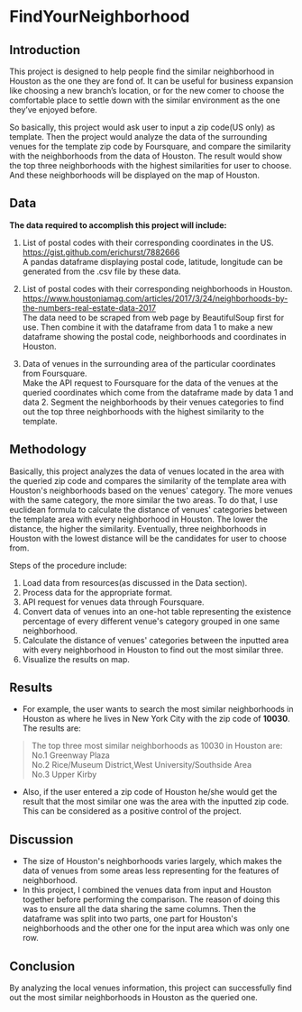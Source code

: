 # FindYourNeighborhood
## Introduction  
This project is designed to help people find the similar neighborhood in Houston as the one they are fond of. It can be useful for business expansion like choosing a new branch’s location, or for the new comer to choose the comfortable place to settle down with the similar environment as the one they’ve enjoyed before. 

So basically, this project would ask user to input a zip code(US only) as template. Then the project would analyze the data of the surrounding venues for the template zip code by Foursquare, and compare the similarity with the neighborhoods from the data of Houston. The result would show the top three neighborhoods with the highest similarities for user to choose. And these neighborhoods will be displayed on the map of Houston.  
## Data  
**The data required to accomplish this project will include:**  
1.  List of postal codes with their corresponding coordinates in the US. https://gist.github.com/erichurst/7882666  
    A pandas dataframe displaying postal code, latitude, longitude can be generated from the .csv file by these data.

2.	List of postal codes with their corresponding neighborhoods in Houston.  https://www.houstoniamag.com/articles/2017/3/24/neighborhoods-by-the-numbers-real-estate-data-2017  
    The data need to be scraped from web page by BeautifulSoup first for use. Then combine it with the dataframe from data 1 to make a new dataframe showing the postal code, neighborhoods and coordinates in Houston.

3.	Data of venues in the surrounding area of the particular coordinates from Foursquare.  
    Make the API request to Foursquare for the data of the venues at the queried coordinates which come from the dataframe made by data 1 and data 2. Segment the neighborhoods by their venues categories to find out the top three neighborhoods with the highest similarity to the template.  
## Methodology  
Basically, this project analyzes the data of venues located in the area with the queried zip code and compares the similarity of the template area with Houston's neighborhoods based on the venues' category. The more venues with the same category, the more similar the two areas. To do that, I use euclidean formula to calculate the distance of venues' categories between the template area with every neighborhood in Houston. The lower the distance, the higher the similarity. Eventually, three neighborhoods in Houston with the lowest distance will be the candidates for user to choose from.   

Steps of the procedure include:  
1.  Load data from resources(as discussed in the Data section).  
2.  Process data for the appropriate format.  
3.  API request for venues data through Foursquare.  
4.  Convert data of venues into an one-hot table representing the existence percentage of every different venue's category grouped in one same neighborhood.  
5.  Calculate the distance of venues' categories between the inputted area with every neighborhood in Houston to find out the most similar three.  
6.  Visualize the results on map.  
## Results  
*  For example, the user wants to search the most similar neighborhoods in Houston as where he lives in New York City with the zip code of **10030**. The results are:  
> The top three most similar neighborhoods as 10030 in Houston are:  
No.1 Greenway Plaza  
No.2 Rice/Museum District,West University/Southside Area  
No.3 Upper Kirby  

*  Also, if the user entered a zip code of Houston he/she would get the result that the most similar one was the area with the inputted zip code. This can be considered as a positive control of the project.

## Discussion  
*  The size of Houston's neighborhoods varies largely, which makes the data of venues from some areas less representing for the features of neighborhood.  
*  In this project, I combined the venues data from input and Houston together before performing the comparison. The reason of doing this was to ensure all the data sharing the same columns. Then the dataframe was split into two parts, one part for Houston's neighborhoods and the other one for the input area which was only one row.  

## Conclusion  
By analyzing the local venues information, this project can successfully find out the most similar neighborhoods in Houston as the queried one.  
